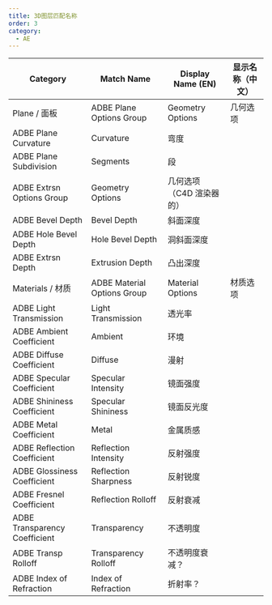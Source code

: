 ```yaml
---
title: 3D图层匹配名称
order: 3
category:
  - AE
---
```


| Category                      | Match Name                  | Display Name (EN)        | 显示名称（中文） |
| ----------------------------- | --------------------------- | ------------------------ | ---------------- |
| Plane / 面板                  | ADBE Plane Options Group    | Geometry Options         | 几何选项         |
| ADBE Plane Curvature          | Curvature                   | 弯度                     |                  |
| ADBE Plane Subdivision        | Segments                    | 段                       |                  |
| ADBE Extrsn Options Group     | Geometry Options            | 几何选项（C4D 渲染器的） |                  |
| ADBE Bevel Depth              | Bevel Depth                 | 斜面深度                 |                  |
| ADBE Hole Bevel Depth         | Hole Bevel Depth            | 洞斜面深度               |                  |
| ADBE Extrsn Depth             | Extrusion Depth             | 凸出深度                 |                  |
| Materials / 材质              | ADBE Material Options Group | Material Options         | 材质选项         |
| ADBE Light Transmission       | Light Transmission          | 透光率                   |                  |
| ADBE Ambient Coefficient      | Ambient                     | 环境                     |                  |
| ADBE Diffuse Coefficient      | Diffuse                     | 漫射                     |                  |
| ADBE Specular Coefficient     | Specular Intensity          | 镜面强度                 |                  |
| ADBE Shininess Coefficient    | Specular Shininess          | 镜面反光度               |                  |
| ADBE Metal Coefficient        | Metal                       | 金属质感                 |                  |
| ADBE Reflection Coefficient   | Reflection Intensity        | 反射强度                 |                  |
| ADBE Glossiness Coefficient   | Reflection Sharpness        | 反射锐度                 |                  |
| ADBE Fresnel Coefficient      | Reflection Rolloff          | 反射衰减                 |                  |
| ADBE Transparency Coefficient | Transparency                | 不透明度                 |                  |
| ADBE Transp Rolloff           | Transparency Rolloff        | 不透明度衰减？           |                  |
| ADBE Index of Refraction      | Index of Refraction         | 折射率？                 |                  |
